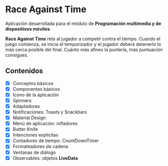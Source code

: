# Race Against Time
Aplicación desarrollada para el módulo de **Programación multimedia y de dispositivos móviles**. 

**Race Against Time** reta al jugador a competir contra el tiempo. Cuando el juego comienza, se inicia el temporizador y el jugador deberá detenerlo lo más cerca posible del final. Cuánto más afines la puntería, más puntuación consigues.


## Contenidos

* [x] Conceptos básicos
* [x] Componentes básicos
* [x] Icono de la aplicación
* [x] Spinners
* [x] Adaptadores
* [x] Notificaciones: Toasts y Snackbars
* [x] Material Design
* [x] Menú de aplicación: infladores
* [x] Butter Knife
* [x] Intenciones explícitas 
* [x] Contadores de tiempo: CountDownTimer
* [x] Formateadores de cadena
* [x] Ventanas de diálogo
* [x] Observables: objetos **LiveData**
